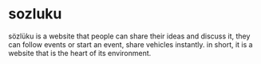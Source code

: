 # sozluku

sözlüku is a website that people can share their ideas and discuss it, they can follow events or start an event, share vehicles instantly. in short, it is a website that is the heart of its environment.


